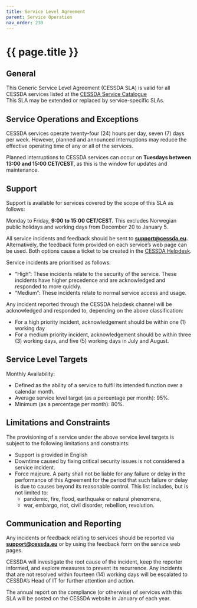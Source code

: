 ```yaml
---
title: Service Level Agreement
parent: Service Operation
nav_order: 230
---
```


# {{ page.title }}

## General

This Generic Service Level Agreement (CESSDA SLA) is valid for all CESSDA
services listed at the [CESSDA Service Catalogue](https://www.cessda.eu/Tools)  
This SLA may be extended or replaced by service-specific SLAs.

## Service Operations and Exceptions

CESSDA services operate twenty-four (24) hours per day, seven (7) days
per week.
However, planned and announced interruptions may reduce the effective operating
time of any or all of the services.

Planned interruptions to CESSDA services
can occur on **Tuesdays between 13:00 and 15:00 CET/CEST**, as this is the window
for updates and maintenance.

## Support

Support is available for services covered by the scope of this SLA as follows:

Monday to Friday, **9:00 to 15:00 CET/CEST.**
This excludes Norwegian public holidays and working days from December 20 to
January 5.

All service incidents and feedback should be sent to
**[support@cessda.eu](support@cessda.eu).** Alternatively, the feedback form
provided on each service’s web page can be used. Both options cause a ticket to
be created in the [CESSDA Helpdesk](https://helpdesk.cessda.eu/).

Service incidents are prioritised as follows:

* “High”: These incidents relate to the security of the service. These
  incidents have higher precedence and are acknowledged and responded to
  more quickly.
* “Medium”: These incidents relate to normal service access and usage.

Any incident reported through the CESSDA helpdesk channel will be acknowledged
and responded to, depending on the above classification:

* For a high priority incident, acknowledgement should be within one (1)
  working day
* For a medium priority incident, acknowledgement should be within three (3)
  working days, and five (5) working days in July and August.

## Service Level Targets

Monthly Availability:

* Defined as the ability of a service to fulfil its intended function
over a calendar month.
* Average service level target (as a percentage per month): 95%.
* Minimum (as a percentage per month): 80%.

## Limitations and Constraints

The provisioning of a service under the above service level targets is subject
to the following limitations and constraints:

* Support is provided in English
* Downtime caused by fixing critical security issues is not considered a
  service incident.
* Force majeure. A party shall not be liable for any failure or delay in the
  performance of this Agreement for the period that such failure or delay is due
  to causes beyond its reasonable control. This list includes, but is not
  limited to:
  * pandemic, fire, flood, earthquake or natural phenomena,
  * war, embargo, riot, civil disorder, rebellion, revolution.

## Communication and Reporting

Any incidents or feedback relating to services should be reported via
**[support@cessda.eu](support@cessda.eu)** or by using the feedback form on the
service web pages.

CESSDA will investigate the root cause of the incident, keep the reporter
informed, and explore measures to prevent its recurrence. Any incidents that
are not resolved within fourteen (14) working days will be escalated to
CESSDA’s Head of IT for further attention and action.

The annual report on the compliance (or otherwise) of services with this SLA
will be posted on the CESSDA website in January of each year.
